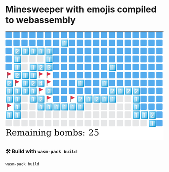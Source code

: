 # Minesweeper with emojis compiled to webassembly 

![](image.png)

### 🛠️ Build with `wasm-pack build`

```
wasm-pack build
```